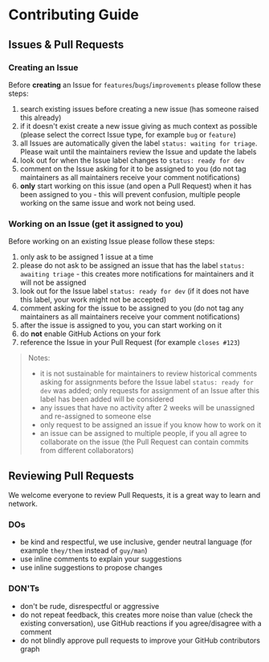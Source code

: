 # Contributing Guide

## Issues & Pull Requests

### Creating an Issue

Before **creating** an Issue for `features`/`bugs`/`improvements` please follow these steps:

1. search existing issues before creating a new issue (has someone raised this already)
1. if it doesn't exist create a new issue giving as much context as possible (please select the correct Issue type, for example `bug` or `feature`)
1. all Issues are automatically given the label `status: waiting for triage`. Please wait until the maintainers review the Issue and update the labels
1. look out for when the Issue label changes to `status: ready for dev`
1. comment on the Issue asking for it to be assigned to you (do not tag maintainers as all maintainers receive your comment notifications)
1. **only** start working on this issue (and open a Pull Request) when it has been assigned to you - this will prevent confusion, multiple people working on the same issue and work not being used.

### Working on an Issue (get it assigned to you)

Before working on an existing Issue please follow these steps:

1. only ask to be assigned 1 issue at a time
1. please do not ask to be assigned an issue that has the label `status: awaiting triage` - this creates more notifications for maintainers and it will not be assigned
1. look out for the Issue label `status: ready for dev` (if it does not have this label, your work might not be accepted)
1. comment asking for the issue to be assigned to you (do not tag any maintainers as all maintainers receive your comment notifications)
1. after the issue is assigned to you, you can start working on it
1. do **not** enable GitHub Actions on your fork
1. reference the Issue in your Pull Request (for example `closes #123`)

> Notes:
> - it is not sustainable for maintainers to review historical comments asking for assignments before the Issue label `status: ready for dev` was added; only requests for assignment of an Issue after this label has been added will be considered
> - any issues that have no activity after 2 weeks will be unassigned and re-assigned to someone else
> - only request to be assigned an issue if you know how to work on it
> - an issue can be assigned to multiple people, if you all agree to collaborate on the issue (the Pull Request can contain commits from different collaborators)

## Reviewing Pull Requests

We welcome everyone to review Pull Requests, it is a great way to learn and network.

### DOs
- be kind and respectful, we use inclusive, gender neutral language (for example `they/them` instead of `guy/man`)
- use inline comments to explain your suggestions
- use inline suggestions to propose changes

### DON'Ts
- don't be rude, disrespectful or aggressive
- do not repeat feedback, this creates more noise than value (check the existing conversation), use GitHub reactions if you agree/disagree with a comment
- do not blindly approve pull requests to improve your GitHub contributors graph